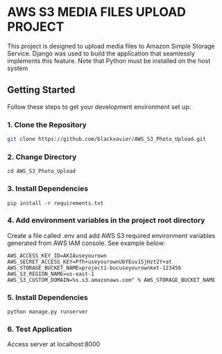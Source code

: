 # AWS S3 MEDIA FILES UPLOAD PROJECT

This project is designed to upload media files to Amazon Simple Storage Service. Django was used to build the application that seamlessly implements this feature. Note that Python must be installed on the host system

## Getting Started

Follow these steps to get your development environment set up:

### 1. Clone the Repository

```bash
git clone https://github.com/blackxavier/AWS_S3_Photo_Upload.git
```

### 2. Change Directory

```
cd AWS_S3_Photo_Upload
```

### 3. Install Dependencies

```
pip install -r requirements.txt
```

### 4. Add environment variables in the project root directory

Create a file called .env and add AWS S3 required environment variables generated from AWS IAM console. See example below:

```
AWS_ACCESS_KEY_ID=AKIAuseyourown
AWS_SECRET_ACCESS_KEY=Pfh+useyourownUbYEuv1SjHzt2Y+at
AWS_STORAGE_BUCKET_NAME=project1-bucuseyourownket-123456
AWS_S3_REGION_NAME=us-east-1
AWS_S3_CUSTOM_DOMAIN=%s.s3.amazonaws.com" % AWS_STORAGE_BUCKET_NAME
```

### 5. Install Dependencies

```
python manage.py runserver
```

### 6. Test Application

Access server at localhost:8000
